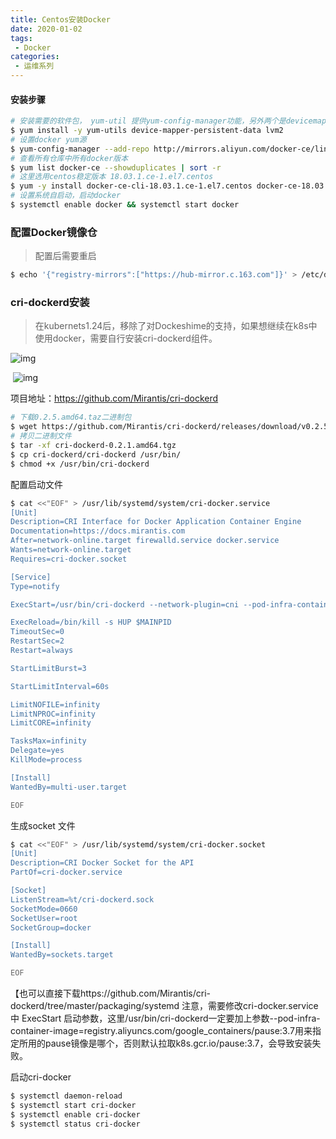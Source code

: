 ```yaml
---
title: Centos安装Docker
date: 2020-01-02
tags:
 - Docker
categories:
 - 运维系列
---
```

#### 安装步骤

```sh
# 安装需要的软件包， yum-util 提供yum-config-manager功能，另外两个是devicemapper驱动依赖的
$ yum install -y yum-utils device-mapper-persistent-data lvm2
# 设置docker yum源
$ yum-config-manager --add-repo http://mirrors.aliyun.com/docker-ce/linux/centos/docker-ce.repo
# 查看所有仓库中所有docker版本 
$ yum list docker-ce --showduplicates | sort -r
# 这里选用centos稳定版本 18.03.1.ce-1.el7.centos
$ yum -y install docker-ce-cli-18.03.1.ce-1.el7.centos docker-ce-18.03.1.ce-1.el7.centos
# 设置系统自启动，启动docker
$ systemctl enable docker && systemctl start docker
```

### 配置Docker镜像仓

> 配置后需要重启

```sh
$ echo '{"registry-mirrors":["https://hub-mirror.c.163.com"]}' > /etc/docker/daemon.json
```

### cri-dockerd安装

> 在kubernets1.24后，移除了对Dockeshime的支持，如果想继续在k8s中使用docker，需要自行安装cri-dockerd组件。

![img](https://gitee.com/zhengyanxiong/picture-bed/raw/master/img/modb_20220704_5c5b8d8c-fb8a-11ec-a026-fa163eb4f6be.png)

​	  ![img](https://gitee.com/zhengyanxiong/picture-bed/raw/master/img/modb_20220704_5c73fa7a-fb8a-11ec-a026-fa163eb4f6be.png)

项目地址：https://github.com/Mirantis/cri-dockerd

```sh
# 下载0.2.5.amd64.taz二进制包
$ wget https://github.com/Mirantis/cri-dockerd/releases/download/v0.2.5/cri-dockerd-0.2.5.amd64.tgz
# 拷贝二进制文件
$ tar -xf cri-dockerd-0.2.1.amd64.tgz 
$ cp cri-dockerd/cri-dockerd /usr/bin/
$ chmod +x /usr/bin/cri-dockerd 
```

配置启动文件

```sh
$ cat <<"EOF" > /usr/lib/systemd/system/cri-docker.service
[Unit]
Description=CRI Interface for Docker Application Container Engine
Documentation=https://docs.mirantis.com
After=network-online.target firewalld.service docker.service
Wants=network-online.target
Requires=cri-docker.socket

[Service]
Type=notify

ExecStart=/usr/bin/cri-dockerd --network-plugin=cni --pod-infra-container-image=registry.aliyuncs.com/google_containers/pause:3.7

ExecReload=/bin/kill -s HUP $MAINPID
TimeoutSec=0
RestartSec=2
Restart=always

StartLimitBurst=3

StartLimitInterval=60s

LimitNOFILE=infinity
LimitNPROC=infinity
LimitCORE=infinity

TasksMax=infinity
Delegate=yes
KillMode=process

[Install]
WantedBy=multi-user.target

EOF
```

生成socket 文件

```sh
$ cat <<"EOF" > /usr/lib/systemd/system/cri-docker.socket
[Unit]
Description=CRI Docker Socket for the API
PartOf=cri-docker.service

[Socket]
ListenStream=%t/cri-dockerd.sock
SocketMode=0660
SocketUser=root
SocketGroup=docker

[Install]
WantedBy=sockets.target

EOF
```

【也可以直接下载https://github.com/Mirantis/cri-dockerd/tree/master/packaging/systemd 注意，需要修改cri-docker.service 中 ExecStart 启动参数，这里/usr/bin/cri-dockerd一定要加上参数--pod-infra-container-image=registry.aliyuncs.com/google_containers/pause:3.7用来指定所用的pause镜像是哪个，否则默认拉取k8s.gcr.io/pause:3.7，会导致安装失败。

启动cri-docker

```sh
$ systemctl daemon-reload
$ systemctl start cri-docker
$ systemctl enable cri-docker
$ systemctl status cri-docker
```

